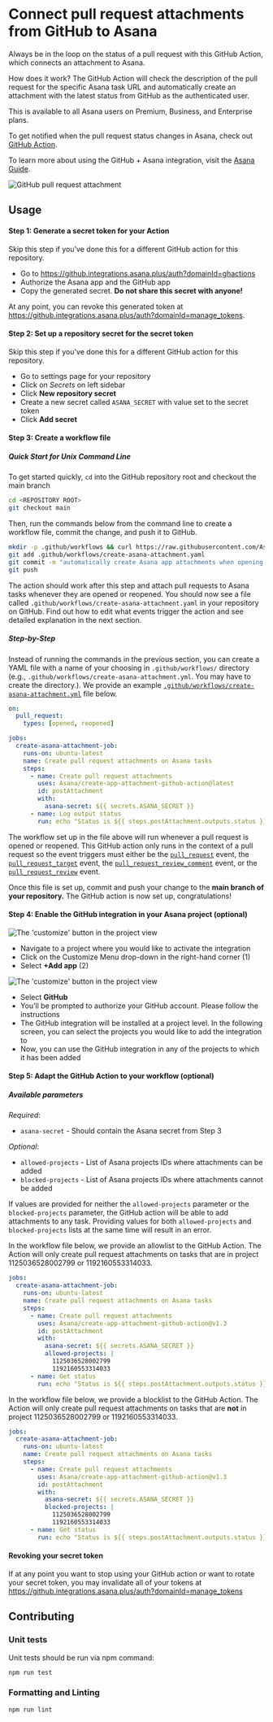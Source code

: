 # Connect pull request attachments from GitHub to Asana

Always be in the loop on the status of a pull request with this GitHub Action, which connects an attachment to Asana.

How does it work? The GitHub Action will check the description of the pull request for the specific Asana task URL and automatically create an attachment with the latest status from GitHub as the authenticated user.

This is available to all Asana users on Premium, Business, and Enterprise plans.

To get notified when the pull request status changes in Asana, check out [GitHub Action](https://github.com/Asana/comment-on-task-github-action).

To learn more about using the GitHub + Asana integration, visit the [Asana Guide](https://asana.com/guide/help/api/github).

<img src="assets/github-attachment.png" alt="GitHub pull request attachment">

## Usage

#### Step 1: Generate a secret token for your Action

Skip this step if you've done this for a different GitHub action for this repository.

* Go to https://github.integrations.asana.plus/auth?domainId=ghactions
* Authorize the Asana app and the GitHub app
* Copy the generated secret. **Do not share this secret with anyone!**

At any point, you can revoke this generated token at https://github.integrations.asana.plus/auth?domainId=manage_tokens.

#### Step 2: Set up a repository secret for the secret token

Skip this step if you've done this for a different GitHub action for this repository.

* Go to settings page for your repository
* Click on *Secrets* on left sidebar
* Click **New repository secret**
* Create a new secret called `ASANA_SECRET` with value set to the secret token
* Click **Add secret**

#### Step 3: Create a workflow file

##### Quick Start for Unix Command Line
To get started quickly, `cd` into the GitHub repository root and checkout the main branch

```sh
cd <REPOSITORY ROOT>
git checkout main
```

Then, run the commands below from the command line to create a workflow file, commit the change, and push it to GitHub.

```sh
mkdir -p .github/workflows && curl https://raw.githubusercontent.com/Asana/create-app-attachment-github-action/main/example-workflow-file.yaml --output .github/workflows/create-asana-attachment.yaml
git add .github/workflows/create-asana-attachment.yaml
git commit -m "automatically create Asana app attachments when opening pull requests"
git push
```

The action should work after this step and attach pull requests to Asana tasks whenever they are opened or reopened. You should now see a file called `.github/workflows/create-asana-attachment.yaml` in your repository on GitHub. Find out how to edit what events trigger the action and see detailed explanation in the next section.

##### Step-by-Step

Instead of running the commands in the previous section, you can create a YAML file with a name of your choosing in `.github/workflows/` directory (e.g., `.github/workflows/create-asana-attachment.yml`. You may have to create the directory.). We provide an example [`.github/workflows/create-asana-attachment.yml`](https://raw.githubusercontent.com/Asana/create-app-attachment-github-action/main/example-workflow-file.yaml) file below.

```yaml
on:
  pull_request:
    types: [opened, reopened]

jobs:
  create-asana-attachment-job:
    runs-on: ubuntu-latest
    name: Create pull request attachments on Asana tasks
    steps:
      - name: Create pull request attachments
        uses: Asana/create-app-attachment-github-action@latest
        id: postAttachment
        with:
          asana-secret: ${{ secrets.ASANA_SECRET }}
      - name: Log output status
        run: echo "Status is ${{ steps.postAttachment.outputs.status }}"
```

The workflow set up in the file above will run whenever a pull request is opened or reopened. This GitHub action only runs in the context of a pull request so the event triggers must either be the [`pull_request`](https://docs.github.com/en/actions/using-workflows/events-that-trigger-workflows#pull_request) event, the [`pull_request_target`](https://docs.github.com/en/actions/using-workflows/events-that-trigger-workflows#pull_request_target) event, the [`pull_request_review_comment`](https://docs.github.com/en/actions/using-workflows/events-that-trigger-workflows#pull_request_review_comment) event, or the [`pull_request_review`](https://docs.github.com/en/actions/using-workflows/events-that-trigger-workflows#pull_request_review) event.

Once this file is set up, commit and push your change to the **main branch of your repository.** The GitHub action is now set up, congratulations!

#### Step 4: Enable the GitHub integration in your Asana project (optional)

<img src="assets/customize-button.png" alt="The 'customize' button in the project view">

- Navigate to a project where you would like to activate the integration
- Click on the Customize Menu drop-down in the right-hand corner (1)
- Select **+Add app** (2)

<img src="assets/github-app-in-the-gallery.png" alt="The 'customize' button in the project view">

- Select **GitHub**
- You’ll be prompted to authorize your GitHub account. Please follow the instructions
- The GitHub integration will be installed at a project level. In the following screen, you can select the projects you would like to add the integration to
- Now, you can use the GitHub integration in any of the projects to which it has been added


#### Step 5: Adapt the GitHub Action to your workflow (optional)

##### Available parameters

*Required*:
* ```asana-secret``` - Should contain the Asana secret from Step 3

*Optional*:
* ```allowed-projects``` - List of Asana projects IDs where attachments can be added
* ```blocked-projects``` - List of Asana projects IDs where attachments cannot be added


If values are provided for neither the `allowed-projects` parameter or the `blocked-projects` parameter, the GitHub action will be able to add attachments to any task. Providing values for both ```allowed-projects``` and ```blocked-projects``` lists at the same time will result in an error.

In the workflow file below, we provide an allowlist to the GitHub Action. The Action will only create pull request attachments on tasks that are in project 1125036528002799 or 1192160553314033.

```yaml
jobs:
  create-asana-attachment-job:
    runs-on: ubuntu-latest
    name: Create pull request attachments on Asana tasks
    steps:
      - name: Create pull request attachments
        uses: Asana/create-app-attachment-github-action@v1.3
        id: postAttachment
        with:
          asana-secret: ${{ secrets.ASANA_SECRET }}
          allowed-projects: |
            1125036528002799
            1192160553314033
      - name: Get status
        run: echo "Status is ${{ steps.postAttachment.outputs.status }}"
```

In the workflow file below, we provide a blocklist to the GitHub Action. The Action will only create pull request attachments on tasks that are **not** in project 1125036528002799 or 1192160553314033.

```yaml
jobs:
  create-asana-attachment-job:
    runs-on: ubuntu-latest
    name: Create pull request attachments on Asana tasks
    steps:
      - name: Create pull request attachments
        uses: Asana/create-app-attachment-github-action@v1.3
        id: postAttachment
        with:
          asana-secret: ${{ secrets.ASANA_SECRET }}
          blocked-projects: |
            1125036528002799
            1192160553314033
      - name: Get status
        run: echo "Status is ${{ steps.postAttachment.outputs.status }}"
```

#### Revoking your secret token

If at any point you want to stop using your GitHub action or want to rotate your secret token, you may invalidate all of your tokens at https://github.integrations.asana.plus/auth?domainId=manage_tokens

## Contributing

### Unit tests

Unit tests should be run via npm command:

```npm run test```

### Formatting and Linting

```npm run lint```
